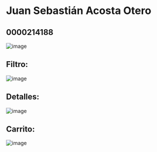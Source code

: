 # Juan Sebastián Acosta Otero
## 0000214188

![image](https://github.com/JSebasAcosta/FakeStore/assets/102100848/2084014b-6944-4e57-8b71-02f15e539eec)
## Filtro:
![image](https://github.com/JSebasAcosta/FakeStore/assets/102100848/53f85b5a-42d2-4df3-8290-f117bdade75f)
## Detalles:
![image](https://github.com/JSebasAcosta/FakeStore/assets/102100848/d861ca78-5a0e-47f7-930b-b5bc669d71f0)
## Carrito:
![image](https://github.com/JSebasAcosta/FakeStore/assets/102100848/53dba119-157b-4f3c-b6f1-f0133cdb21cc)
